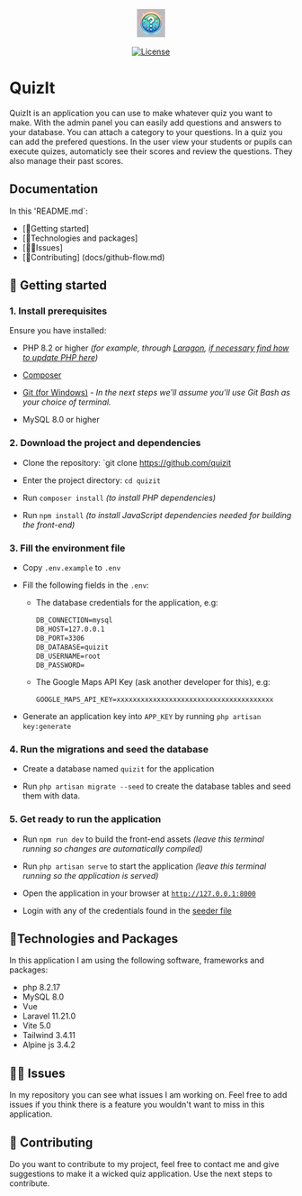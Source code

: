 <p align="center"><img src="quiz.jpg" alt="quizit-logo" width="50px" class="rounded-xl"></p>

<p align="center">
<a href="https://packagist.org/packages/laravel/framework"><img src="https://img.shields.io/packagist/l/laravel/framework" alt="License"></a>
</p>

# QuizIt 
QuizIt is an application you can use to make whatever quiz you want to make. With the admin panel you can easily add questions and answers to your database. You can attach a category to your questions. In a quiz you can add the prefered questions. 
In the user view your students or pupils can execute quizes, automaticly see their scores and review the questions. They also manage their past scores. 

## Documentation
In this 'README.md`:
* [🔰Getting started] 
* [🔧Technologies and packages]
* [😵‍💫Issues] 
* [🤗Contributing] (docs/github-flow.md)


## 🔰 Getting started
### 1. Install prerequisites

Ensure you have installed:

* PHP 8.2 or higher *(for example, through [Laragon](https://laragon.org/index.html), [if necessary find how to update PHP here](https://pen-y-fan.github.io/2023/01/15/how-to-update-the-php-version-in-laragon/))*

* [Composer](https://getcomposer.org/)

* [Git (for Windows)](https://gitforwindows.org/) - *In the next steps we'll assume you'll use Git Bash as your choice of terminal.*

* MySQL 8.0 or higher

### 2. Download the project and dependencies

- Clone the repository: `git clone https://github.com/quizit

- Enter the project directory: `cd quizit`

- Run `composer install` *(to install PHP dependencies)*

- Run `npm install` *(to install JavaScript dependencies needed for building the front-end)*

### 3. Fill the environment file

- Copy `.env.example` to `.env`

- Fill the following fields in the `.env`:

    - The database credentials for the application, e.g:
        ```
        DB_CONNECTION=mysql
        DB_HOST=127.0.0.1
        DB_PORT=3306
        DB_DATABASE=quizit
        DB_USERNAME=root
        DB_PASSWORD=
        ```

    - The Google Maps API Key (ask another developer for this), e.g:
        ```
        GOOGLE_MAPS_API_KEY=xxxxxxxxxxxxxxxxxxxxxxxxxxxxxxxxxxxxxxx
        ```

- Generate an application key into `APP_KEY` by running `php artisan key:generate`

### 4. Run the migrations and seed the database

- Create a database named `quizit` for the application

- Run `php artisan migrate --seed` to create the database tables and seed them with data.

### 5. Get ready to run the application

- Run `npm run dev` to build the front-end assets *(leave this terminal running so changes are automatically compiled)*

- Run `php artisan serve` to start the application *(leave this terminal running so the application is served)*

- Open the application in your browser at [`http://127.0.0.1:8000`](http://127.0.0.1:8000)

- Login with any of the credentials found in the [seeder file](database/seeders/DatabaseSeeder.php)


## 🔧Technologies and Packages
In this application I am using the following software, frameworks and packages:
- php 8.2.17
- MySQL 8.0
- Vue
- Laravel 11.21.0
- Vite 5.0
- Tailwind 3.4.11
- Alpine js 3.4.2

## 😵‍💫 Issues
In my repository you can see what issues I am working on. Feel free to add issues if you think there is a feature you wouldn't want to miss in this application.

## 🤗 Contributing
Do you want to contribute to my project, feel free to contact me and give suggestions to make it a wicked quiz application.
Use the next steps to contribute.


